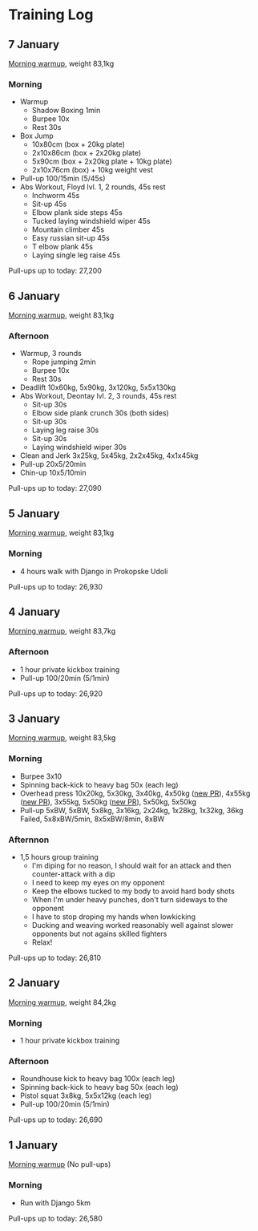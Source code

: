 # Training Log

## 7 January
[Morning warmup](/articles/morning-routine), weight 83,1kg

### Morning
- Warmup
  - Shadow Boxing 1min
  - Burpee 10x
  - Rest 30s
- Box Jump
  - 10x80cm (box + 20kg plate)
  - 2x10x86cm (box + 2x20kg plate)
  - 5x90cm (box + 2x20kg plate + 10kg plate)
  - 2x10x76cm (box) + 10kg weight vest
- Pull-up 100/15min (5/45s)
- Abs Workout, Floyd lvl. 1, 2 rounds, 45s rest
  - Inchworm 45s
  - Sit-up 45s
  - Elbow plank side steps 45s
  - Tucked laying windshield wiper 45s
  - Mountain climber 45s
  - Easy russian sit-up 45s
  - T elbow plank 45s
  - Laying single leg raise 45s

Pull-ups up to today: 27,200


## 6 January
[Morning warmup](/articles/morning-routine), weight 83,1kg

### Afternoon
- Warmup, 3 rounds
  - Rope jumping 2min
  - Burpee 10x
  - Rest 30s
- Deadlift 10x60kg, 5x90kg, 3x120kg, 5x5x130kg
- Abs Workout, Deontay lvl. 2, 3 rounds, 45s rest
  - Sit-up 30s
  - Elbow side plank crunch 30s (both sides)
  - Sit-up 30s
  - Laying leg raise 30s
  - Sit-up 30s
  - Laying windshield wiper 30s
- Clean and Jerk 3x25kg, 5x45kg, 2x2x45kg, 4x1x45kg
- Pull-up 20x5/20min
- Chin-up 10x5/10min

Pull-ups up to today: 27,090


## 5 January
[Morning warmup](/articles/morning-routine), weight 83,1kg

### Morning
- 4 hours walk with Django in Prokopske Udoli

Pull-ups up to today: 26,930


## 4 January
[Morning warmup](/articles/morning-routine), weight 83,7kg

### Afternoon
- 1 hour private kickbox training
- Pull-up 100/20min (5/1min)

Pull-ups up to today: 26,920


## 3 January
[Morning warmup](/articles/morning-routine), weight 83,5kg

### Morning
- Burpee 3x10
- Spinning back-kick to heavy bag 50x (each leg)
- Overhead press 10x20kg, 5x30kg, 3x40kg, 4x50kg ([new PR](/personal-records)), 4x55kg ([new PR](/personal-records)), 3x55kg, 5x50kg ([new PR](/personal-records)), 5x50kg, 5x50kg
- Pull-up 5xBW, 5xBW, 5x8kg, 3x16kg, 2x24kg, 1x28kg, 1x32kg, 36kg Failed, 5x8xBW/5min, 8x5xBW/8min, 8xBW

### Afternnon
- 1,5 hours group training
  - I'm diping for no reason, I should wait for an attack and then counter-attack with a dip
  - I need to keep my eyes on my opponent
  - Keep the elbows tucked to my body to avoid hard body shots
  - When I'm under heavy punches, don't turn sideways to the opponent
  - I have to stop droping my hands when lowkicking
  - Ducking and weaving worked reasonably well against slower opponents but not agains skilled fighters
  - Relax!

Pull-ups up to today: 26,810


## 2 January
[Morning warmup](/articles/morning-routine), weight 84,2kg

### Morning
- 1 hour private kickbox training

### Afternoon
- Roundhouse kick to heavy bag 100x (each leg)
- Spinning back-kick to heavy bag 50x (each leg)
- Pistol squat 3x8kg, 5x5x12kg (each leg)
- Pull-up 100/20min (5/1min)

Pull-ups up to today: 26,690


## 1 January
[Morning warmup](/articles/morning-routine) (No pull-ups)

### Morning
- Run with Django 5km

Pull-ups up to today: 26,580
